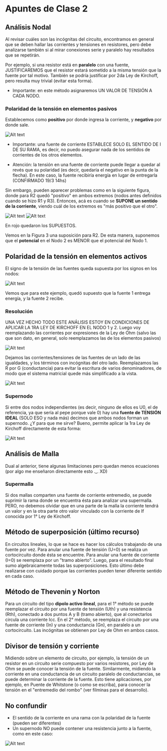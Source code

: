 # Apuntes de Clase 2

## Análisis Nodal
Al revisar cuáles son las incógnitas del circuito, encontramos en general que se deben hallar las corrientes y tensiones en resistores, pero debe analizarse también si al mirar conexiones serie y paralelo hay resultados que se repetirán.

Por ejemplo, si una resistor está en **paralelo** con una fuente, JUSTIFICAREMOS que el resistor estará sometido a la misma tensión que la fuente por tal motivo. También se podría justificar por 2da Ley de Kirchoff, pero resulta muy trivial (evitar esta forma).

* Importante: en este método asignaremos UN VALOR DE TENSIÓN A CADA NODO.

### Polaridad de la tensión en elementos pasivos
Establecemos como **positivo** por donde ingresa la corriente, y **negativo** por donde sale. 

![Alt text](figura1.png)

* Importante: una fuente de corriente ESTABLECE SOLO EL SENTIDO DE I DE SU RAMA, es decir, no puedo asegurar nada de los sentidos de corrientes de los otros elementos.

* Atención: la tensión en una fuente de corriente puede llegar a quedar al revés que su polaridad (es decir, quedaría el negativo en la punta de la flecha). En este caso, la fuente recibiría energía en lugar de entregarla (CONFIRMADO 19/3 14hs)

Sin embargo, pueden aparecer problemas como en la siguiente figura, donde para R2 quedó "positivo" en ambos extremos (nodos antes definidos cuando se hizo R1 y R3). Entonces, acá es cuando se **SUPONE un sentido de la corriente**, viendo cuál de los extremos es "más positivo que el otro".  

![Alt text](figura2.png)
![Alt text](figura3.png)

En rojo quedaron los SUPUESTOS.

Vemos en la Figura 3 una suposición para R2. De esta manera, suponemos que el **potencial** en el Nodo 2 es MENOR que el potencial del Nodo 1.

## Polaridad de la tensión en elementos activos
El signo de la tensión de las fuentes queda supuesta por los signos en los nodos:

![Alt text](figura4.png)

Vemos que para este ejemplo, quedó supuesto que la fuente 1 entrega energía, y la fuente 2 recibe.

### Resolución
UNA VEZ HECHO TODO ESTE ANÁLISIS ESTOY EN CONDICIONES DE APLICAR LA 1RA LEY DE KIRCHOFF EN EL NODO 1 y 2. Luego voy reemplazando las corrientes por expresiones de la Ley de Ohm (salvo las que son dato, en general, solo reemplazamos las de los elementos pasivos)

![Alt text](figura6.png)

Dejamos las corrientes/tensiones de las fuentes de un lado de las igualdades, y los términos con incógnitas del otro lado. Reemplazamos las R por G (conductancia) para evitar la escritura de varios denominadores, de modo que el sistema matricial quede más simplificado a la vista. 

![Alt text](figura7.png)

### Supernodo
Si entre dos nodos independientes (es decir, ninguno de ellos es U0, el de referencia, ya que sería al pepe porque vale 0) hay una **fuente de TENSIÓN IDEAL** (SOLO ESO y nada más) decimos que ambos nodos forman un supernodo. ¿Y para que me sirve? Bueno, permite aplicar la 1ra Ley de Kirchoff directamente de esta forma:

![Alt text](figura8.png)  

## Análisis de Malla
Dual al anterior, tiene algunas limitaciones pero quedan menos ecuaciones (por algo me enseñaron directamente esto ._. XD)

### Supermalla
Si dos mallas comparten una fuente de corriente entremedio, se puede suprimir la rama donde se encuentra ésta para analizar una supermalla. PERO, no debemos olvidar que en una parte de la malla la corriente tendrá un valor y en la otra parte otro valor vinculado con la corriente de If conocida por 1° Ley de Kirchoff.

## Método de superposición (último recurso)
En circuitos lineales, lo que se hace es hacer los cálculos trabajando de una fuente por vez. Para anular una fuente de tensión (U=0) se realiza un cortocircuito donde ésta se encuentre. Para anular una fuente de corriente (I=0) se reemplaza por un "tramo abierto". Luego, para el resultado final sumo algebraicamente todas las superposiciones. Esto último debe realizarse con cuidado porque las corrientes pueden tener diferente sentido en cada caso.

## Método de Thevenin y Norton
Para un circuito del tipo **dipolo activo lineal**, para el 1° método se puede reemplazar el circuito por una fuente de tensión (Uth) y una resistencia (Rth), conectado a dos puntos A y B (tramo abierto), que al conectarlos circula una corriente Icc. En el 2° método, se reemplaza el circuito por una fuente de corriente (In) y una conductancia (Gn), en paralelo a un cortocircuito. Las incógnitas se obtienen por Ley de Ohm en ambos casos.

## Divisor de tensión y corriente
Midiendo sobre un elemento de circuito, por ejemplo, la tensión de un resistor en un circuito serie compuesto por varios resistores, por Ley de Ohm se puede conocer la tensión de la fuente. Similarmente, midiendo la corriente en una conductancia de un circuito paralelo de conductancias, se puede determinar la corriente de la fuente. Esto tiene aplicaciones, por ejemplo, en Puente de Whitstone (o como se escriba), para conocer la tensión en el "entremedio del rombo" (ver filminas para el desarrollo).


## No confundir
* El sentido de la corriente en una rama con la polaridad de la fuente (pueden ser diferentes)
* Un supernodo NO puede contener una resistencia junto a la fuente, como en este caso:

![Alt text](figura9.png)
